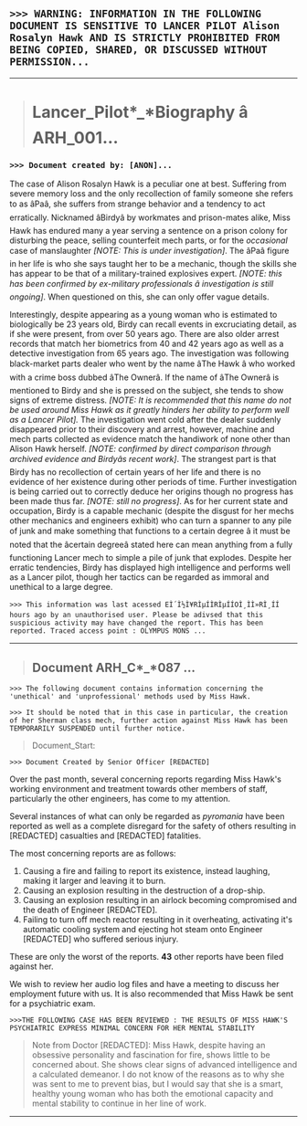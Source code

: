 [//]: # (THIS FILE IS AUTOGENERATED FROM YOUR COMPCON BIOGRAPHY!!! DO NOT EDIT HERE! INSTEAD UPDATE COMPCON THEN PING ME!)

`>>> WARNING: INFORMATION IN THE FOLLOWING DOCUMENT IS SENSITIVE TO LANCER PILOT Alison Rosalyn Hawk AND IS STRICTLY PROHIBITED FROM BEING COPIED, SHARED, OR DISCUSSED WITHOUT PERMISSION...`
----------------------------------------------------------------------------------------------------------------------------------------------------------------------------------------------



---


>  Lancer\_Pilot*\_*Biography â ARH\_001...
> ===========================================
> 
> 

### `>>> Document created by: [ANON]...`

The case of Alison Rosalyn Hawk is a peculiar one at best. Suffering from severe memory loss and the only recollection of family someone she refers to as âPaâ, she suffers from strange behavior and a tendency to act erratically. Nicknamed âBirdyâ by workmates and prison-mates alike, Miss Hawk has endured many a year serving a sentence on a prison colony for disturbing the peace, selling counterfeit mech parts, or for the *occasional* case of manslaughter *[NOTE: This is under investigation]*. The âPaâ figure in her life is who she says taught her to be a mechanic, though the skills she has appear to be that of a military-trained explosives expert. *[NOTE: this has been confirmed by ex-military professionals â investigation is still ongoing]*. When questioned on this, she can only offer vague details.

Interestingly, despite appearing as a young woman who is estimated to biologically be 23 years old, Birdy can recall events in excruciating detail, as if she were present, from over 50 years ago. There are also older arrest records that match her biometrics from 40 and 42 years ago as well as a detective investigation from 65 years ago. The investigation was following black-market parts dealer who went by the name âThe Hawk â who worked with a crime boss dubbed âThe Ownerâ. If the name of âThe Ownerâ is mentioned to Birdy and she is pressed on the subject, she tends to show signs of extreme distress. *[NOTE: It is recommended that this name do not be used around Miss Hawk as it greatly hinders her ability to perform well as a Lancer Pilot].* The investigation went cold after the dealer suddenly disappeared prior to their discovery and arrest, however, machine and mech parts collected as evidence match the handiwork of none other than Alison Hawk herself. *[NOTE: confirmed by direct comparison through archived evidence and Birdyâs recent work]*. The strangest part is that Birdy has no recollection of certain years of her life and there is no evidence of her existence during other periods of time. Further investigation is being carried out to correctly deduce her origins though no progress has been made thus far. *[NOTE: still no progress]*. As for her current state and occupation, Birdy is a capable mechanic (despite the disgust for her mechs other mechanics and engineers exhibit) who can turn a spanner to any pile of junk and make something that functions to a certain degree â it must be noted that the âcertain degreeâ stated here can mean anything from a fully functioning Lancer mech to simple a pile of junk that explodes. Despite her erratic tendencies, Birdy has displayed high intelligence and performs well as a Lancer pilot, though her tactics can be regarded as immoral and unethical to a large degree.

`>>> This information was last acessed EÌ´Ì½Ì¥RÌµÍÌRÌµÍÍOÌ¸ÌÌ»RÌ¸ÍÍ hours ago by an unauthorised user. Please be adivsed that this suspicious activity may have changed the report. This has been reported. Traced access point : OLYMPUS MONS ...`



---


> Document ARH\_C*\_*087 ...
> --------------------------
> 
> 

`>>> The following document contains information concerning the 'unethical' and 'unprofessional' methods used by Miss Hawk.`

`>>> It should be noted that in this case in particular, the creation of her Sherman class mech, further action against Miss Hawk has been TEMPORARILY SUSPENDED until further notice.`


> Document\_Start:
> 
> 

`>>> Document Created by Senior Officer [REDACTED]`

Over the past month, several concerning reports regarding Miss Hawk's working environment and treatment towards other members of staff, particularly the other engineers, has come to my attention.

Several instances of what can only be regarded as *pyromania* have been reported as well as a complete disregard for the safety of others resulting in [REDACTED] casualties and [REDACTED] fatalities.

The most concerning reports are as follows:

1. Causing a fire and failing to report its existence, instead laughing, making it larger and leaving it to burn.
2. Causing an explosion resulting in the destruction of a drop-ship.
3. Causing an explosion resulting in an airlock becoming compromised and the death of Engineer [REDACTED].
4. Failing to turn off mech reactor resulting in it overheating, activating it's automatic cooling system and ejecting hot steam onto Engineer [REDACTED] who suffered serious injury.

These are only the worst of the reports. **43** other reports have been filed against her.

We wish to review her audio log files and have a meeting to discuss her employment future with us. It is also recommended that Miss Hawk be sent for a psychiatric exam.

`>>>THE FOLLOWING CASE HAS BEEN REVIEWED : THE RESULTS OF MISS HAWK'S PSYCHIATRIC EXPRESS MINIMAL CONCERN FOR HER MENTAL STABILITY`


> Note from Doctor [REDACTED]: Miss Hawk, despite having an obsessive personality and fascination for fire, shows little to be concerned about. She shows clear signs of advanced intelligence and a calculated demeanor. I do not know of the reasons as to why she was sent to me to prevent bias, but I would say that she is a smart, healthy young woman who has both the emotional capacity and mental stability to continue in her line of work.
> 
> 



---

